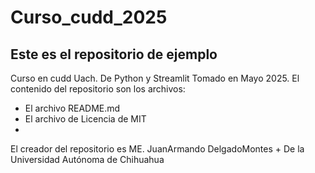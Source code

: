 # Curso_cudd_2025
## Este es el repositorio de ejemplo
Curso en cudd Uach. De Python y Streamlit 
Tomado en Mayo 2025.
El contenido del repositorio son los archivos:
+ El archivo README.md
+ El archivo de Licencia de MIT
+ 
El creador del repositorio es ME. JuanArmando DelgadoMontes
+
De la Universidad Autónoma de Chihuahua

